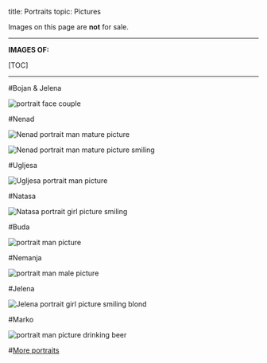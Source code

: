 title: Portraits
topic: Pictures

Images on this page are **not** for sale.

---

**IMAGES OF:**

[TOC]

---
#Bojan & Jelena

![portrait face couple](http://farm9.staticflickr.com/8233/8578384691_e2b234152f_h.jpg)

#Nenad

![Nenad portrait man mature picture](http://farm9.staticflickr.com/8366/8587001475_7c751d293d_h.jpg)

![Nenad portrait man mature picture smiling](http://farm9.staticflickr.com/8112/8586995703_aa873bbe80_h.jpg)

#Ugljesa

![Ugljesa portrait man picture](http://farm9.staticflickr.com/8512/8587354990_6441a70e45_h.jpg)

#Natasa

![Natasa portrait girl picture smiling](http://farm9.staticflickr.com/8233/8577673833_f1112cb4c2_h.jpg)

#Buda

![portrait man picture](http://farm9.staticflickr.com/8246/8582204749_490f05a4af_h.jpg)

#Nemanja

![portrait man male picture](http://farm9.staticflickr.com/8392/8590913224_40f600dce3_h.jpg)

#Jelena

![Jelena portrait girl picture smiling blond](http://farm9.staticflickr.com/8228/8578378965_a41294c82d_h.jpg)

#Marko

![portrait man picture drinking beer](http://farm9.staticflickr.com/8510/8579469522_73e2ea8e24_h.jpg)

#[More portraits](http://www.fluidr.com/photos/n3funovic/sets/72157633899896717)